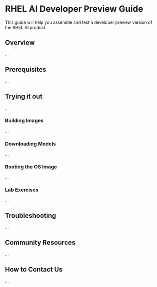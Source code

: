 # RHEL AI Developer Preview Guide

This guide will help you assemble and test a developer preview version of the
RHEL AI product.

## Overview

...

## Prerequisites

...

## Trying it out

...

### Building Images

...

### Downloading Models

...

### Booting the OS Image

...

### Lab Exercises

...

## Troubleshooting

...

## Community Resources

...

## How to Contact Us

...
